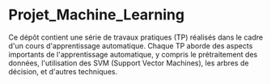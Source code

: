 # Projet_Machine_Learning
Ce dépôt contient une série de travaux pratiques (TP) réalisés dans le cadre d'un cours d'apprentissage automatique. Chaque TP aborde des aspects importants de l'apprentissage automatique, y compris le prétraitement des données, l'utilisation des SVM (Support Vector Machines), les arbres de décision, et d'autres techniques.
